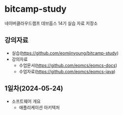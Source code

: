 # bitcamp-study

네이버클라우드캠프 데브옵스 14기 실습 자료 저장소

## 강의자료

- 실습(https://github.com/eomjinyoung/bitcamp-study)
- 강의자료
  - 수업문서(https://github.com/eomcs/eomcs-docs)
  - 수업자료(https://github.com/eomcs/eomcs-java)

## 1일차(2024-05-24)

- 소프트웨어 개요
  - 애플리케이션 아키텍처

